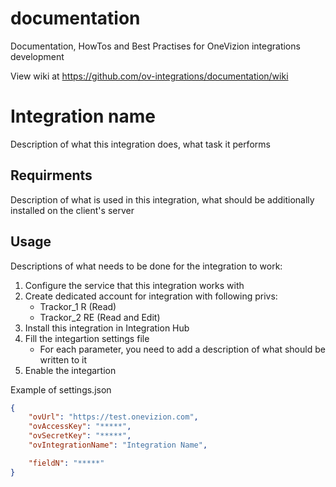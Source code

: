 # documentation
Documentation, HowTos and Best Practises for OneVizion integrations development

View wiki at https://github.com/ov-integrations/documentation/wiki

# Integration name

Description of what this integration does, what task it performs

## Requirments

Description of what is used in this integration, what should be additionally installed on the client's server

## Usage

Descriptions of what needs to be done for the integration to work:
1. Configure the service that this integration works with
2. Create dedicated account for integration with following privs:
   - Trackor_1 R (Read) 
   - Trackor_2 RE (Read and Edit)
3. Install this integration in Integration Hub
4. Fill the integartion settings file
   - For each parameter, you need to add a description of what should be written to it
5. Enable the integartion

Example of settings.json

```json
{
    "ovUrl": "https://test.onevizion.com",
    "ovAccessKey": "*****",
    "ovSecretKey": "*****",
    "ovIntegrationName": "Integration Name",

    "fieldN": "*****"
}
```